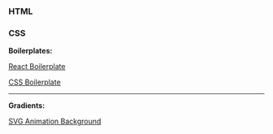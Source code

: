 ### HTML


### CSS

**Boilerplates:**

[React Boilerplate](https://github.com/react-boilerplate/react-boilerplate)

[CSS Boilerplate](https://github.com/h5bp/html5-boilerplate/blob/main/dist/css/normalize.css#L40)

-------------------

**Gradients:**

[SVG Animation Background](https://codepen.io/thanks2music/pen/VmJjaG)




